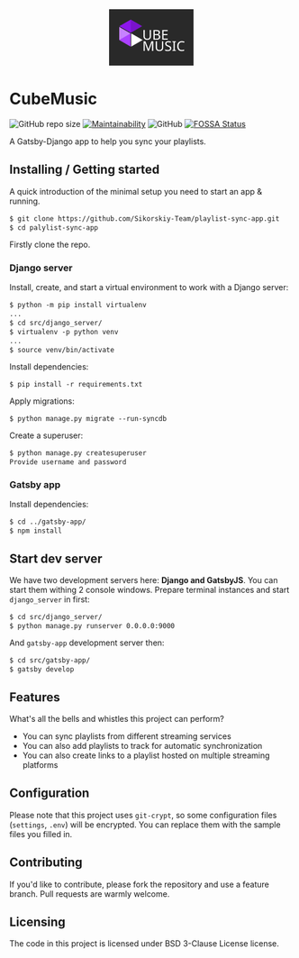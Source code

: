 <div align="center"><img src="https://github.com/Sikorskiy-Team/playlist-sync-app/raw/main/logo.png"></div>

# CubeMusic
![GitHub repo size](https://img.shields.io/github/repo-size/Sikorskiy-Team/playlist-sync-app) [![Maintainability](https://api.codeclimate.com/v1/badges/623ac26a15072a3b2153/maintainability)](https://codeclimate.com/github/Sikorskiy-Team/playlist-sync-app/maintainability) ![GitHub](https://img.shields.io/github/license/Sikorskiy-Team/playlist-sync-app) [![FOSSA Status](https://app.fossa.com/api/projects/custom%2B21281%2Fgithub.com%2FSikorskiy-Team%2Fplaylist-sync-app.svg?type=shield)](https://app.fossa.com/projects/custom%2B21281%2Fgithub.com%2FSikorskiy-Team%2Fplaylist-sync-app?ref=badge_shield)

A Gatsby-Django app to help you sync your playlists.


## Installing / Getting started

A quick introduction of the minimal setup you need to start an app & running.

``` shell
$ git clone https://github.com/Sikorskiy-Team/playlist-sync-app.git
$ cd palylist-sync-app
```

Firstly clone the repo.

### Django server

Install, create, and start a virtual environment to work with a Django server:

```shell
$ python -m pip install virtualenv
...
$ cd src/django_server/
$ virtualenv -p python venv
...
$ source venv/bin/activate
```

Install dependencies:

```shell
$ pip install -r requirements.txt
```

Apply migrations:

```shell
$ python manage.py migrate --run-syncdb
```

Create a superuser:

```shell
$ python manage.py createsuperuser
Provide username and password
```

### Gatsby app
Install dependencies:

```shell
$ cd ../gatsby-app/
$ npm install
```


## Start dev server 

We have two development servers here: **Django and GatsbyJS**. You can start them withing 2 console windows.
Prepare terminal instances and start `django_server` in first:

```shell
$ cd src/django_server/
$ python manage.py runserver 0.0.0.0:9000
```
And  `gatsby-app` development server then:
```shell
$ cd src/gatsby-app/
$ gatsby develop
```

## Features

What's all the bells and whistles this project can perform?

* You can sync playlists from different streaming services
* You can also add playlists to track for automatic synchronization
* You can also create links to a playlist hosted on multiple streaming platforms

## Configuration

Please note that this project uses `git-crypt`, so some configuration files (`settings`, `.env`) will be encrypted. You can replace them with the sample files you filled in.


## Contributing

If you'd like to contribute, please fork the repository and use a feature
branch. Pull requests are warmly welcome.


## Licensing

The code in this project is licensed under BSD 3-Clause License license.
